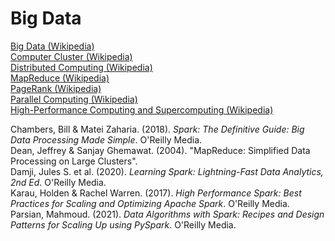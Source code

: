 # Big Data

[Big Data (Wikipedia)](https://en.wikipedia.org/wiki/Big_data)<br>
[Computer Cluster (Wikipedia)](https://en.wikipedia.org/wiki/Computer_cluster)<br>
[Distributed Computing (Wikipedia)](https://en.wikipedia.org/wiki/Distributed_computing)<br>
[MapReduce (Wikipedia)](https://en.wikipedia.org/wiki/MapReduce)<br>
[PageRank (Wikipedia)](https://en.wikipedia.org/wiki/PageRank)<br>
[Parallel Computing (Wikipedia)](https://en.wikipedia.org/wiki/Parallel_computing)<br>
[High-Performance Computing and Supercomputing (Wikipedia)](https://en.wikipedia.org/wiki/Supercomputer)<br>

Chambers, Bill & Matei Zaharia. (2018). _Spark: The Definitive Guide: Big Data Processing Made Simple_. O'Reilly Media.<br>
Dean, Jeffrey & Sanjay Ghemawat. (2004). "MapReduce: Simplified Data Processing on Large Clusters".<br>
Damji, Jules S. et al. (2020). _Learning Spark: Lightning-Fast Data Analytics, 2nd Ed_. O'Reilly Media.<br>
Karau, Holden & Rachel Warren. (2017). _High Performance Spark: Best Practices for Scaling and Optimizing Apache Spark_. O'Reilly Media.<br>
Parsian, Mahmoud. (2021). _Data Algorithms with Spark: Recipes and Design Patterns for Scaling Up using PySpark_. O'Reilly Media.<br>